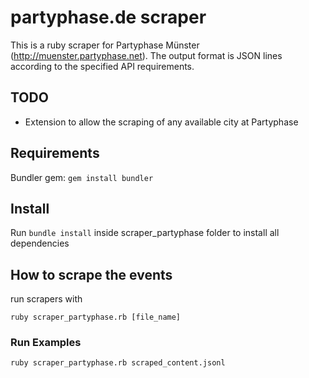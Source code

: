 # partyphase.de scraper
This is a ruby scraper for Partyphase Münster (http://muenster.partyphase.net).
The output format is JSON lines according to the specified API requirements.

## TODO

- Extension to allow the scraping of any available city at Partyphase

## Requirements

Bundler gem: `gem install bundler`

## Install

Run `bundle install` inside scraper_partyphase folder to install all dependencies

## How to scrape the events

run scrapers with

   `ruby scraper_partyphase.rb [file_name]`

### Run Examples

   `ruby scraper_partyphase.rb scraped_content.jsonl`
